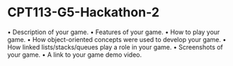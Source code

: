 # CPT113-G5-Hackathon-2
• Description of your game.
• Features of your game.
• How to play your game.
• How object-oriented concepts were used to develop your game.
• How linked lists/stacks/queues play a role in your game.
• Screenshots of your game.
• A link to your game demo video.
